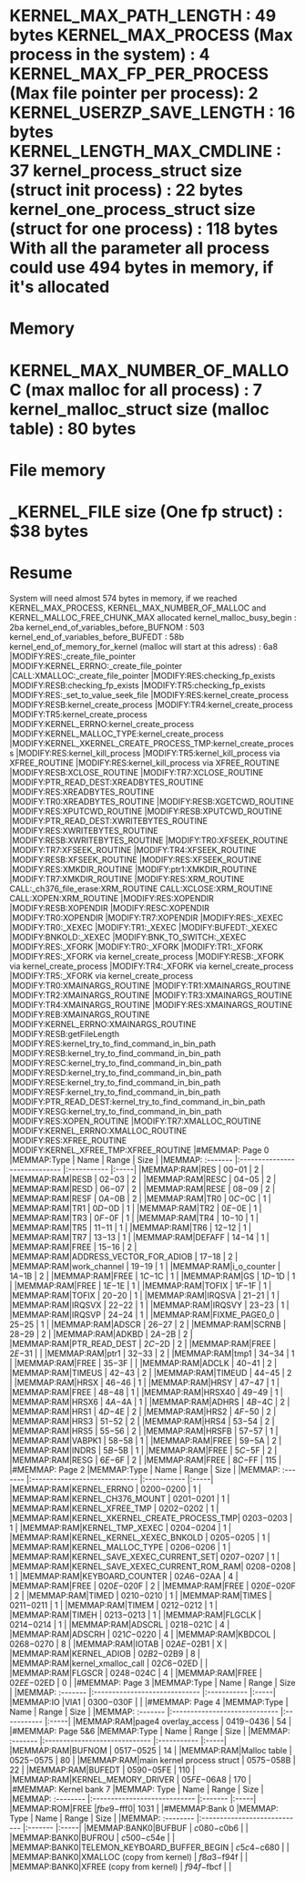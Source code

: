 KERNEL_MAX_PATH_LENGTH                                   : 49 bytes 
KERNEL_MAX_PROCESS (Max process in the system)           : 4
KERNEL_MAX_FP_PER_PROCESS  (Max file pointer per process): 2
KERNEL_USERZP_SAVE_LENGTH                                : 16 bytes
KERNEL_LENGTH_MAX_CMDLINE                                : 37
kernel_process_struct size (struct init process)         : 22 bytes
kernel_one_process_struct size (struct for one process)  : 118 bytes
With all the parameter all process could use 494 bytes in memory, if it's allocated
==================================================================
Memory
==================================================================
KERNEL_MAX_NUMBER_OF_MALLOC (max malloc for all process) : 7
kernel_malloc_struct size (malloc table)                 : 80 bytes
==================================================================
File memory
==================================================================
_KERNEL_FILE size (One fp struct) : $38 bytes
==================================================================
Resume
==================================================================
System will need almost 574 bytes in memory, if we reached KERNEL_MAX_PROCESS, KERNEL_MAX_NUMBER_OF_MALLOC and KERNEL_MALLOC_FREE_CHUNK_MAX allocated
kernel_malloc_busy_begin : 2ba
kernel_end_of_variables_before_BUFNOM : 503
kernel_end_of_variables_before_BUFEDT : 58b
kernel_end_of_memory_for_kernel (malloc will start at this adress) : 6a8
|MODIFY:RES:_create_file_pointer
|MODIFY:KERNEL_ERRNO:_create_file_pointer
|CALL:XMALLOC:_create_file_pointer
|MODIFY:RES:checking_fp_exists
|MODIFY:RESB:checking_fp_exists
|MODIFY:TR5:checking_fp_exists
|MODIFY:RES:_set_to_value_seek_file
|MODIFY:RES:kernel_create_process
|MODIFY:RESB:kernel_create_process
|MODIFY:TR4:kernel_create_process
|MODIFY:TR5:kernel_create_process
|MODIFY:KERNEL_ERRNO:kernel_create_process
|MODIFY:KERNEL_MALLOC_TYPE:kernel_create_process
|MODIFY:KERNEL_XKERNEL_CREATE_PROCESS_TMP:kernel_create_process
|MODIFY:RES:kernel_kill_process
|MODIFY:TR5:kernel_kill_process via XFREE_ROUTINE
|MODIFY:RES:kernel_kill_process via XFREE_ROUTINE
|MODIFY:RESB:XCLOSE_ROUTINE
|MODIFY:TR7:XCLOSE_ROUTINE
|MODIFY:PTR_READ_DEST:XREADBYTES_ROUTINE
|MODIFY:RES:XREADBYTES_ROUTINE
|MODIFY:TR0:XREADBYTES_ROUTINE
|MODIFY:RESB:XGETCWD_ROUTINE
|MODIFY:RES:XPUTCWD_ROUTINE
|MODIFY:RESB:XPUTCWD_ROUTINE
|MODIFY:PTR_READ_DEST:XWRITEBYTES_ROUTINE
|MODIFY:RES:XWRITEBYTES_ROUTINE
|MODIFY:RESB:XWRITEBYTES_ROUTINE
|MODIFY:TR0:XFSEEK_ROUTINE
|MODIFY:TR7:XFSEEK_ROUTINE
|MODIFY:TR4:XFSEEK_ROUTINE
|MODIFY:RESB:XFSEEK_ROUTINE
|MODIFY:RES:XFSEEK_ROUTINE
|MODIFY:RES:XMKDIR_ROUTINE
|MODIFY:ptr1:XMKDIR_ROUTINE
|MODIFY:TR7:XMKDIR_ROUTINE
|MODIFY:RES:XRM_ROUTINE
CALL:_ch376_file_erase:XRM_ROUTINE
CALL:XCLOSE:XRM_ROUTINE
CALL:XOPEN:XRM_ROUTINE
|MODIFY:RES:XOPENDIR
|MODIFY:RESB:XOPENDIR
|MODIFY:RESC:XOPENDIR
|MODIFY:TR0:XOPENDIR
|MODIFY:TR7:XOPENDIR
|MODIFY:RES:_XEXEC
|MODIFY:TR0:_XEXEC
|MODIFY:TR1:_XEXEC
|MODIFY:BUFEDT:_XEXEC
|MODIFY:BNKOLD:_XEXEC
|MODIFY:BNK_TO_SWITCH:_XEXEC
|MODIFY:RES:_XFORK
|MODIFY:TR0:_XFORK
|MODIFY:TR1:_XFORK
|MODIFY:RES:_XFORK via kernel_create_process
|MODIFY:RESB:_XFORK via kernel_create_process
|MODIFY:TR4:_XFORK via kernel_create_process
|MODIFY:TR5:_XFORK via kernel_create_process
|MODIFY:TR0:XMAINARGS_ROUTINE
|MODIFY:TR1:XMAINARGS_ROUTINE
|MODIFY:TR2:XMAINARGS_ROUTINE
|MODIFY:TR3:XMAINARGS_ROUTINE
|MODIFY:TR4:XMAINARGS_ROUTINE
|MODIFY:RES:XMAINARGS_ROUTINE
|MODIFY:REB:XMAINARGS_ROUTINE
|MODIFY:KERNEL_ERRNO:XMAINARGS_ROUTINE
|MODIFY:RESB:getFileLength
|MODIFY:RES:kernel_try_to_find_command_in_bin_path
|MODIFY:RESB:kernel_try_to_find_command_in_bin_path
|MODIFY:RESC:kernel_try_to_find_command_in_bin_path
|MODIFY:RESD:kernel_try_to_find_command_in_bin_path
|MODIFY:RESE:kernel_try_to_find_command_in_bin_path
|MODIFY:RESF:kernel_try_to_find_command_in_bin_path
|MODIFY:PTR_READ_DEST:kernel_try_to_find_command_in_bin_path
|MODIFY:RESG:kernel_try_to_find_command_in_bin_path
|MODIFY:RES:XOPEN_ROUTINE
|MODIFY:TR7:XMALLOC_ROUTINE
|MODIFY:KERNEL_ERRNO:XMALLOC_ROUTINE
|MODIFY:RES:XFREE_ROUTINE
|MODIFY:KERNEL_XFREE_TMP:XFREE_ROUTINE
|#MEMMAP: Page 0
|MEMMAP:Type     | Name                          | Range       | Size |
|MEMMAP: :------- |:----------------------------- |:----------- |:-----|
|MEMMAP:RAM|RES                            | $00-$01     |  2   |
|MEMMAP:RAM|RESB                           | $02-$03     |  2   |
|MEMMAP:RAM|RESC                           | $04-$05     |  2   |
|MEMMAP:RAM|RESD                           | $06-$07     |  2   |
|MEMMAP:RAM|RESE                           | $08-$09     |  2   |
|MEMMAP:RAM|RESF                           | $0A-$0B     |  2   |
|MEMMAP:RAM|TR0                            | $0C-$0C     |  1   |
|MEMMAP:RAM|TR1                            | $0D-$0D     |  1   |
|MEMMAP:RAM|TR2                            | $0E-$0E     |  1   |
|MEMMAP:RAM|TR3                            | $0F-$0F     |  1   |
|MEMMAP:RAM|TR4                            | $10-$10     |  1   |
|MEMMAP:RAM|TR5                            | $11-$11     |  1   |
|MEMMAP:RAM|TR6                            | $12-$12     |  1   |
|MEMMAP:RAM|TR7                            | $13-$13     |  1   |
|MEMMAP:RAM|DEFAFF                         | $14-$14     |  1   |
|MEMMAP:RAM|FREE                           | $15-$16     |  2   |
|MEMMAP:RAM|ADDRESS_VECTOR_FOR_ADIOB       | $17-$18     |  2   |
|MEMMAP:RAM|work_channel                   | $19-$19     |  1   |
|MEMMAP:RAM|i_o_counter                    | $1A-$1B     |  2   |
|MEMMAP:RAM|FREE                           | $1C-$1C     |  1   |
|MEMMAP:RAM|GS                             | $1D-$1D     |  1   |
|MEMMAP:RAM|FREE                           | $1E-$1E     |  1   |
|MEMMAP:RAM|TOFIX                          | $1F-$1F     |  1   |
|MEMMAP:RAM|TOFIX                          | $20-$20     |  1   |
|MEMMAP:RAM|IRQSVA                         | $21-$21     |  1   |
|MEMMAP:RAM|IRQSVX                         | $22-$22     |  1   |
|MEMMAP:RAM|IRQSVY                         | $23-$23     |  1   |
|MEMMAP:RAM|IRQSVP                         | $24-$24     |  1   |
|MEMMAP:RAM|FIXME_PAGE0_0                  | $25-$25     |  1   |
|MEMMAP:RAM|ADSCR                          | $26-$27     |  2   |
|MEMMAP:RAM|SCRNB                          | $28-$29     |  2   |
|MEMMAP:RAM|ADKBD                          | $2A-$2B     |  2   |
|MEMMAP:RAM|PTR_READ_DEST                  | $2C-$2D     |  2   |
|MEMMAP:RAM|FREE                           | $2E-$31     |      |
|MEMMAP:RAM|ptr1                           | $32-$33     |  2   |
|MEMMAP:RAM|tmp1                           | $34-$34     |  1   |
|MEMMAP:RAM|FREE                           | $35-$3F     |      |
|MEMMAP:RAM|ADCLK                          | $40-$41     |  2   |
|MEMMAP:RAM|TIMEUS                         | $42-$43     |  2   |
|MEMMAP:RAM|TIMEUD                         | $44-$45     |  2   |
|MEMMAP:RAM|HRSX                           | $46-$46     |  1   |
|MEMMAP:RAM|HRSY                           | $47-$47     |  1   |
|MEMMAP:RAM|FREE                           | $48-$48     |  1   |
|MEMMAP:RAM|HRSX40                         | $49-$49     |  1   |
|MEMMAP:RAM|HRSX6                          | $4A-$4A     |  1   |
|MEMMAP:RAM|ADHRS                          | $4B-$4C     |  2   |
|MEMMAP:RAM|HRS1                           | $4D-$4E     |  2   |
|MEMMAP:RAM|HRS2                           | $4F-$50     |  2   |
|MEMMAP:RAM|HRS3                           | $51-$52     |  2   |
|MEMMAP:RAM|HRS4                           | $53-$54     |  2   |
|MEMMAP:RAM|HRS5                           | $55-$56     |  2   |
|MEMMAP:RAM|HRSFB                          | $57-$57     |  1   |
|MEMMAP:RAM|VABPK1                         | $58-$58     |  1   |
|MEMMAP:RAM|FREE                           | $59-$5A     |  2   |
|MEMMAP:RAM|INDRS                          | $5B-$5B     |  1   |
|MEMMAP:RAM|FREE                           | $5C-$5F     |  2   |
|MEMMAP:RAM|RESG                           | $6E-$6F     |  2   |
|MEMMAP:RAM|FREE                           | $8C-$FF     |  115   |
|#MEMMAP: Page 2
|MEMMAP:Type     | Name                          | Range       | Size |
|MEMMAP: :------- |:----------------------------- |:----------- |:-----|
|MEMMAP:RAM|KERNEL_ERRNO                   | $0200-$0200 |  1   |
|MEMMAP:RAM|KERNEL_CH376_MOUNT             | $0201-$0201 |  1   |
|MEMMAP:RAM|KERNEL_XFREE_TMP             | $0202-$0202 |  1   |
|MEMMAP:RAM|KERNEL_XKERNEL_CREATE_PROCESS_TMP| $0203-$0203 |  1   |
|MEMMAP:RAM|KERNEL_TMP_XEXEC             | $0204-$0204 |  1   |
|MEMMAP:RAM|KERNEL_KERNEL_XEXEC_BNKOLD   | $0205-$0205 |  1   |
|MEMMAP:RAM|KERNEL_MALLOC_TYPE           | $0206-$0206 |  1   |
|MEMMAP:RAM|KERNEL_SAVE_XEXEC_CURRENT_SET| $0207-$0207 |  1   |
|MEMMAP:RAM|KERNEL_SAVE_XEXEC_CURRENT_ROM_RAM| $0208-$0208 |  1   |
|MEMMAP:RAM|KEYBOARD_COUNTER               | $02A6-$02AA |  4   |
|MEMMAP:RAM|FREE                           | $020E-$020F |  2   |
|MEMMAP:RAM|FREE                           | $020E-$020F |  2   |
|MEMMAP:RAM|TIMED                           | $0210-$0210 |  1   |
|MEMMAP:RAM|TIMES                           | $0211-$0211 |  1   |
|MEMMAP:RAM|TIMEM                           | $0212-$0212 |  1   |
|MEMMAP:RAM|TIMEH                           | $0213-$0213 |  1   |
|MEMMAP:RAM|FLGCLK                          | $0214-$0214 |  1   |
|MEMMAP:RAM|ADSCRL                          | $0218-$021C |  4   |
|MEMMAP:RAM|ADSCRH                          | $021C-$0220 |  4   |
|MEMMAP:RAM|KBDCOL                          | $0268-$0270 |  8   |
|MEMMAP:RAM|IOTAB                          | $02AE-$02B1 |  X   |
|MEMMAP:RAM|KERNEL_ADIOB                   | $02B2-$02B9 | 8   |
|MEMMAP:RAM|kernel_xmalloc_call            | $02C6-$02ED |      |
|MEMMAP:RAM|FLGSCR                          | $0248-$024C |  4   |
|MEMMAP:RAM|FREE                           | $02EE-$02ED | 0   |
|#MEMMAP: Page 3
|MEMMAP:Type     | Name                          | Range       | Size |
|MEMMAP: :------- |:----------------------------- |:----------- |:-----|
|MEMMAP:IO |VIA1                           | $0300-$030F     |     |
|#MEMMAP: Page 4
|MEMMAP:Type     | Name                          | Range       | Size |
|MEMMAP: :------- |:----------------------------- |:----------- |:-----|
|MEMMAP:RAM|page4 overlay_access       | $0419-$0436 |  54  |
|#MEMMAP: Page 5&6
|MEMMAP:Type     | Name                          | Range       | Size |
|MEMMAP: :------- |:----------------------------- |:----------- |:-----|
|MEMMAP:RAM|BUFNOM                         | $0517-$0525 |  14  |
|MEMMAP:RAM|Malloc table                   | $0525-$0575 |  80    |
|MEMMAP:RAM|main kernel process struct     | $0575-$058B |  22    |
|MEMMAP:RAM|BUFEDT                         | $0590-$05FE |   110   |
|MEMMAP:RAM|KERNEL_MEMORY_DRIVER           | $05FE-$06A8 |   170   |
|#MEMMAP: Kernel bank 7
|MEMMAP: Type      | Name                         | Range   | Size |
|MEMMAP: :-------- |:---------------------------- |:------- |:-----|
|MEMMAP:ROM|FREE                         |$fbe9-$fff0|   1031   |
|#MEMMAP:Bank 0
|MEMMAP: Type      | Name                         | Range   | Size |
|MEMMAP: :-------- |:---------------------------- |:------- |:-----|
|MEMMAP:BANK0|BUFBUF                        | $c080-$c0b6 |     |
|MEMMAP:BANK0|BUFROU                        | $c500-$c54e |     |
|MEMMAP:BANK0|TELEMON_KEYBOARD_BUFFER_BEGIN | $c5c4-$c680 |     |
|MEMMAP:BANK0|XMALLOC (copy from kernel)    | $f8a3-$f94f |     |
|MEMMAP:BANK0|XFREE (copy from kernel)      | $f94f-$fbcf |     |
